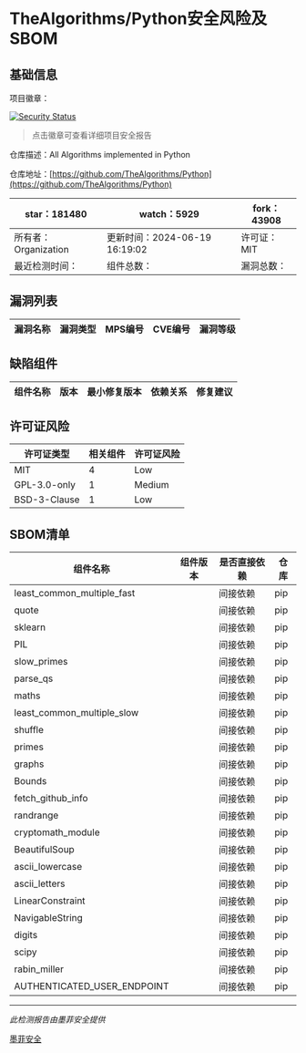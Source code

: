 # TheAlgorithms/Python安全风险及SBOM

## 基础信息

项目徽章：

[![Security Status](https://www.murphysec.com/platform3/v31/badge/1803497042302799872.svg)](https://www.murphysec.com/console/report/1682968214659424256/1803497042302799872)

> 点击徽章可查看详细项目安全报告

仓库描述：All Algorithms implemented in Python

仓库地址：[https://github.com/TheAlgorithms/Python](https://github.com/TheAlgorithms/Python)

| star：181480 | watch：5929 | fork：43908 |
| ----------- | -------------- | ------------ |
| 所有者：Organization | 更新时间：2024-06-19 16:19:02 | 许可证：MIT |
| 最近检测时间： | 组件总数： | 漏洞总数： |




## 漏洞列表

| 漏洞名称 | 漏洞类型 | MPS编号 | CVE编号 | 漏洞等级 |
| ------- | ------ | ------- | ------ | ----- |





## 缺陷组件

| 组件名称 | 版本 | 最小修复版本 | 依赖关系 | 修复建议 |
| -------- | ---- | ------------ | -------- | -------- |





## 许可证风险

| 许可证类型 | 相关组件 | 许可证风险 |
| ---------- | -------- | ---------- |
|MIT|4|Low|
|GPL-3.0-only|1|Medium|
|BSD-3-Clause|1|Low|




## SBOM清单

| 组件名称 | 组件版本 | 是否直接依赖 | 仓库 |
| -------- | -------- | ------------ | ---- |
|least_common_multiple_fast||间接依赖|pip|
|quote||间接依赖|pip|
|sklearn||间接依赖|pip|
|PIL||间接依赖|pip|
|slow_primes||间接依赖|pip|
|parse_qs||间接依赖|pip|
|maths||间接依赖|pip|
|least_common_multiple_slow||间接依赖|pip|
|shuffle||间接依赖|pip|
|primes||间接依赖|pip|
|graphs||间接依赖|pip|
|Bounds||间接依赖|pip|
|fetch_github_info||间接依赖|pip|
|randrange||间接依赖|pip|
|cryptomath_module||间接依赖|pip|
|BeautifulSoup||间接依赖|pip|
|ascii_lowercase||间接依赖|pip|
|ascii_letters||间接依赖|pip|
|LinearConstraint||间接依赖|pip|
|NavigableString||间接依赖|pip|
|digits||间接依赖|pip|
|scipy||间接依赖|pip|
|rabin_miller||间接依赖|pip|
|AUTHENTICATED_USER_ENDPOINT||间接依赖|pip|


------

*此检测报告由墨菲安全提供*

[墨菲安全](www.murphysec.com)